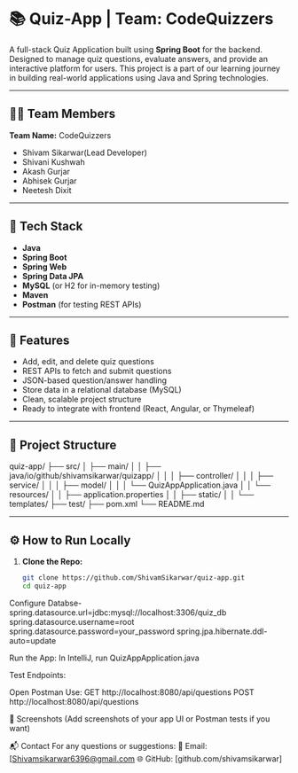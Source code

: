 # 📚 Quiz-App | Team: CodeQuizzers

A full-stack Quiz Application built using **Spring Boot** for the backend. Designed to manage quiz questions, evaluate answers, and provide an interactive platform for users. This project is a part of our learning journey in building real-world applications using Java and Spring technologies.

---

## 🧑‍💻 Team Members
**Team Name:** CodeQuizzers  
- Shivam Sikarwar(Lead Developer)  
- Shivani Kushwah
- Akash Gurjar
- Abhisek Gurjar
- Neetesh Dixit

---

## 🚀 Tech Stack
- **Java**
- **Spring Boot**
- **Spring Web**
- **Spring Data JPA**
- **MySQL** (or H2 for in-memory testing)
- **Maven**
- **Postman** (for testing REST APIs)

---

## 🎯 Features
- Add, edit, and delete quiz questions
- REST APIs to fetch and submit questions
- JSON-based question/answer handling
- Store data in a relational database (MySQL)
- Clean, scalable project structure
- Ready to integrate with frontend (React, Angular, or Thymeleaf)

---

## 📁 Project Structure

quiz-app/ ├── src/ │
          ├── main/ │
          │ ├── java/io/github/shivamsikarwar/quizapp/ │
          │ │ ├── controller/ │
          │ │ ├── service/ │
          │ │ ├── model/ │
          │ │ └── QuizAppApplication.java │
          │ └── resources/ │
          │ ├── application.properties │
          │ ├── static/ │
          │ └── templates/
          ├── test/ 
          ├── pom.xml 
          └── README.md


---

## ⚙️ How to Run Locally

1. **Clone the Repo:**
   ```bash
   git clone https://github.com/ShivamSikarwar/quiz-app.git
   cd quiz-app


Configure Databse-
spring.datasource.url=jdbc:mysql://localhost:3306/quiz_db
spring.datasource.username=root
spring.datasource.password=your_password
spring.jpa.hibernate.ddl-auto=update


Run the App:
In IntelliJ, run QuizAppApplication.java



Test Endpoints:

Open Postman
Use:
GET http://localhost:8080/api/questions
POST http://localhost:8080/api/questions

📸 Screenshots
(Add screenshots of your app UI or Postman tests if you want)

📬 Contact
For any questions or suggestions:
📧 Email: [Shivamsikarwar6396@gmail.com 
🌐 GitHub: [github.com/shivamsikarwar]



